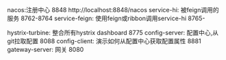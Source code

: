 nacos:注册中心
    8848  http://localhost:8848/nacos
service-hi: 被feign调用的服务
    8762-8764
service-feign: 使用feign或ribbon调用service-hi
    8765-


hystrix-turbine: 整合所有hystrix dashboard
    8775
config-server: 配置中心,从git拉取配置
    8088
config-client: 演示如何从配置中心获取配置属性
    8881
gateway-server: 网关
    8080
    
    


